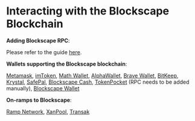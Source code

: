 # Interacting with the Blockscape Blockchain

**Adding Blockscape RPC**:&#x20;

Please refer to the guide [here](https://tutorials.blockscape.net/tutorials/network-tutorials/adding-fuse-network-to-metamask).



**Wallets supporting the Blockscape blockchain**:

[Metamask](https://metamask.io), [imToken](https://imtoken.im), [Math Wallet](https://mathwallet.org), [AlphaWallet](https://alphawallet.com), [Brave Wallet](https://brave.com/wallet/), [BitKeep](https://bitkeep.com/), [Krystal](https://krystal.app), [SafePal](https://safepal.io/), [Blockscape Cash](https://fuse.cash), [TokenPocket](https://www.tokenpocket.pro/en/) (RPC needs to be added manually), [Blockscape Wallet](https://play.google.com/store/apps/details?id=io.fuse.fusecash\&hl=en\&gl=US)



**On-ramps to Blockscape**:

[Ramp Network](https://ramp.network), [XanPool](https://xanpool.com/), [Transak](https://transak.com/)
